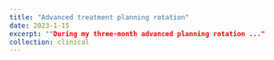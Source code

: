 ```yaml
---
title: "Advanced treatment planning rotation"
date: 2023-1-15
excerpt: ""During my three-month advanced planning rotation ..."
collection: clinical
---
```

